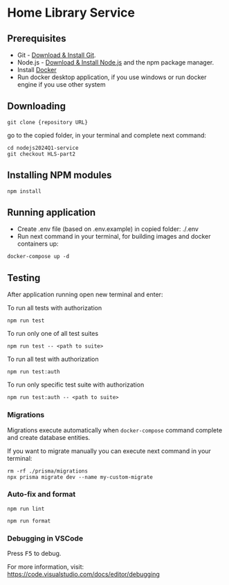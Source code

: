 # Home Library Service

## Prerequisites

- Git - [Download & Install Git](https://git-scm.com/downloads).
- Node.js - [Download & Install Node.js](https://nodejs.org/en/download/) and the npm package manager.
- Install [Docker](https://docs.docker.com/engine/install/)
- Run docker desktop application, if you use windows or run docker engine if you use other system

## Downloading

```
git clone {repository URL}

```
go to the copied folder, in your terminal and complete next command:

```
cd nodejs2024Q1-service
git checkout HLS-part2
```

## Installing NPM modules

```
npm install
```

## Running application

- Create .env file (based on .env.example) in copied folder: ./.env
- Run next command in your terminal, for building images and docker containers up:

```
docker-compose up -d
```

## Testing

After application running open new terminal and enter:

To run all tests with authorization

```
npm run test
```

To run only one of all test suites

```
npm run test -- <path to suite>
```

To run all test with authorization

```
npm run test:auth
```

To run only specific test suite with authorization

```
npm run test:auth -- <path to suite>
```

### Migrations

Migrations execute automatically when ```docker-compose``` command complete and create database entities.

If you want to migrate manually you can execute next command in your terminal:

```
rm -rf ./prisma/migrations
npx prisma migrate dev --name my-custom-migrate
```

### Auto-fix and format

```
npm run lint
```

```
npm run format
```

### Debugging in VSCode

Press <kbd>F5</kbd> to debug.

For more information, visit: https://code.visualstudio.com/docs/editor/debugging
